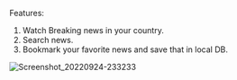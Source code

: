 Features:

1. Watch Breaking news in your country.
2. Search news.
3. Bookmark your favorite news and save that in local DB.



![Screenshot_20220924-233233](https://user-images.githubusercontent.com/74773876/192112322-ee687890-fcc3-47c1-ac1f-455f5fa09130.png)
